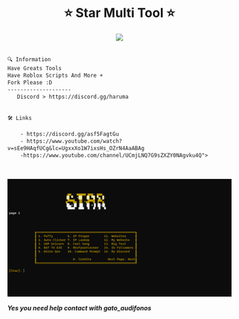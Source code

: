 
<h1 align="center">⭐ Star Multi Tool ⭐  </h1>

<p align="center">
  <img src="https://cdn.discordapp.com/attachments/1093289506821648434/1097865100737642596/image.png">
</p>
</p>

<p align="center">


```  

🔍 Information
Have Greats Tools
Have Roblox Scripts And More +
Fork Please :D
--------------------
   Discord > https://discord.gg/haruma
      
   
🛠️ Links
    
    - https://discord.gg/asf5FagtGu
    - https://www.youtube.com/watch?v=sEe9HAqfUCg&lc=UgxxXo1W7ixsHs_OZrN4AaABAg
    -https://www.youtube.com/channel/UCmjLNQ7G9sZXZY0NAgvku4Q">
   
 
```
<img src="https://github.com/rafa1891uru/Star/blob/main/Captura%20de%20pantalla%202024-02-09%20171709.png">

***Yes you need help contact with gato_audifonos***
